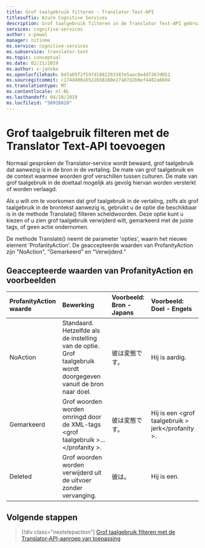 ```yaml
---
title: Grof taalgebruik filteren - Translator Text-API
titlesuffix: Azure Cognitive Services
description: Grof taalgebruik filteren in de Translator Text-API gebruiken.
services: cognitive-services
author: v-pawal
manager: nitinme
ms.service: cognitive-services
ms.subservice: translator-text
ms.topic: conceptual
ms.date: 02/21/2019
ms.author: v-jansko
ms.openlocfilehash: bd7a05f2f597d1882293387e5aac8e4d7367d051
ms.sourcegitcommit: c174d408a5522b58160e17a87d2b6ef4482a6694
ms.translationtype: MT
ms.contentlocale: nl-NL
ms.lasthandoff: 04/18/2019
ms.locfileid: "58916628"
---
```

# <a name="add-profanity-filtering-with-the-translator-text-api"></a>Grof taalgebruik filteren met de Translator Text-API toevoegen

Normaal gesproken de Translator-service wordt bewaard, grof taalgebruik dat aanwezig is in de bron in de vertaling. De mate van grof taalgebruik en de context waarmee woorden grof verschillen tussen culturen. De mate van grof taalgebruik in de doeltaal mogelijk als gevolg hiervan worden versterkt of worden verlaagd.

Als u wilt om te voorkomen dat grof taalgebruik in de vertaling, zelfs als grof taalgebruik in de brontekst aanwezig is, gebruikt u de optie die beschikbaar is in de methode Translate() filteren scheldwoorden. Deze optie kunt u kiezen of u zien grof taalgebruik verwijderd wilt, gemarkeerd met de juiste tags, of geen actie ondernomen.

De methode Translate() neemt de parameter 'opties', waarin het nieuwe element 'ProfanityAction'. De geaccepteerde waarden van ProfanityAction zijn "NoAction", "Gemarkeerd" en "Verwijderd."

## <a name="accepted-values-of-profanityaction-and-examples"></a>Geaccepteerde waarden van ProfanityAction en voorbeelden
|ProfanityAction waarde | Bewerking | Voorbeeld: Bron - Japans | Voorbeeld: Doel - Engels|
| :---|:---|:---|:---|
| NoAction | Standaard. Hetzelfde als de instelling van de optie. Grof taalgebruik wordt doorgegeven vanuit de bron naar doel. | 彼は変態です。 | Hij is aardig. |
| Gemarkeerd | Grof woorden worden omringd door de XML-tags \<grof taalgebruik >... \</profanity >. | 彼は変態です。 | Hij is een \<grof taalgebruik > jerk\</profanity >. |
| Deleted | Grof woorden worden verwijderd uit de uitvoer zonder vervanging. | 彼は。 | Hij is een. |

## <a name="next-steps"></a>Volgende stappen
> [!div class="nextstepaction"]
> [Grof taalgebruik filteren met de Translator-API-aanroep van toepassing](reference/v3-0-translate.md)
